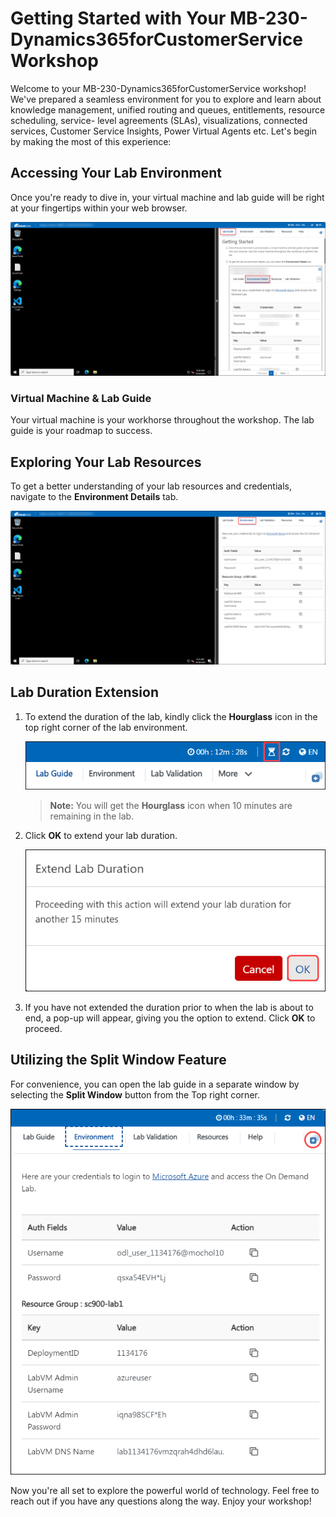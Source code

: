 # Getting Started with Your MB-230-Dynamics365forCustomerService Workshop
 
Welcome to your MB-230-Dynamics365forCustomerService workshop! We've prepared a seamless environment for you to explore and learn about 
knowledge management, unified routing and queues, entitlements, resource scheduling, service- level agreements (SLAs), visualizations, connected services, Customer Service Insights, Power Virtual Agents etc. Let's begin by making the most of this experience:
 
## Accessing Your Lab Environment
 
Once you're ready to dive in, your virtual machine and lab guide will be right at your fingertips within your web browser.
 
   ![Access Your VM and Lab Guide](../images/2.png)

### Virtual Machine & Lab Guide
 
Your virtual machine is your workhorse throughout the workshop. The lab guide is your roadmap to success.
 
## Exploring Your Lab Resources
 
To get a better understanding of your lab resources and credentials, navigate to the **Environment Details** tab.
 
   ![Access Your VM and Lab Guide](../images/1.png)
 
## **Lab Duration Extension**

1. To extend the duration of the lab, kindly click the **Hourglass** icon in the top right corner of the lab environment. 

    ![Manage Your Virtual Machine](../images/gext.png)

    >**Note:** You will get the **Hourglass** icon when 10 minutes are remaining in the lab.

2. Click **OK** to extend your lab duration.
 
   ![Manage Your Virtual Machine](../images/gext2.png)

3. If you have not extended the duration prior to when the lab is about to end, a pop-up will appear, giving you the option to extend. Click **OK** to proceed.

## Utilizing the Split Window Feature
 
For convenience, you can open the lab guide in a separate window by selecting the **Split Window** button from the Top right corner.
 
   ![Access Your VM and Lab Guide](../images/8.png)

Now you're all set to explore the powerful world of technology. Feel free to reach out if you have any questions along the way. Enjoy your workshop!


